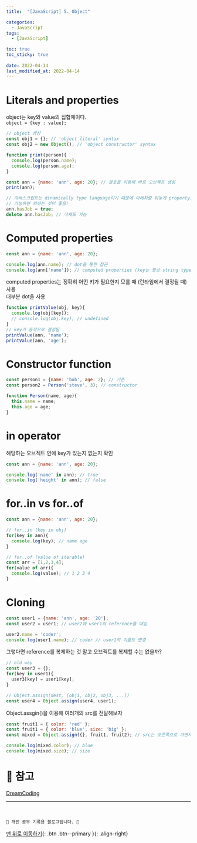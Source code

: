 ```yaml
---
title:  "[JavaScript] 5. Object"

categories:
  - JavaScript
tags:
  - [JavaScript]

toc: true
toc_sticky: true
 
date: 2022-04-14
last_modified_at: 2022-04-14
---
```

# Literals and properties
object는 key와 value의 집합체이다.<br>
`object = {key : value};`
```js
// object 생성
const obj1 = {}; // 'object literal' syntax
const obj2 = new Object(); // 'object constructor' syntax

function print(person){
  console.log(person.name);
  console.log(person.age);
}

const ann = {name: 'ann', age: 20}; // 괄호를 이용해 바로 오브젝트 생성
print(ann);

// 자바스크립트는 dinamically type language이기 때문에 아래처럼 뒤늦게 property를 추가할 수 있음
// 가능하면 피하는 것이 좋음!
ann.hasJob = true;
delete ann.hasJob; // 삭제도 가능
```

# Computed properties
```js
const ann = {name: 'ann', age: 20}; 

console.log(ann.name); // dot을 통한 접근
console.log(ann['name']); // computed properties (key는 항상 string type('')으로!)
```
computed properties는 정확히 어떤 키가 필요한지 모를 때 (런타임에서 결정될 때) 사용<br>
대부분 dot을 사용
```js
function printValue(obj, key){
  console.log(obj[key]);
  // console.log(obj.key); // undefined
}
// key가 동적으로 결정됨
printValue(ann, 'name');
printValue(ann, 'age');
```

# Constructor function
```js
const person1 = {name: 'bob', age: 2}; // 기존
const person2 = Person('steve', 3); // constructor

function Person(name, age){
  this.name = name;
  this.age = age;
}

```

# in operator
해당하는 오브젝트 안에 key가 있는지 없는지 확인
```js
const ann = {name: 'ann', age: 20}; 

console.log('name' in ann); // true
console.log('height' in ann); // false
```

# for..in vs for..of
```js
const ann = {name: 'ann', age: 20}; 

// for..in (key in obj)
for(key in ann){
  console.log(key); // name age
}

// for..of (value of iterable)
const arr = [1,2,3,4];
for(value of arr){
  console.log(value); // 1 2 3 4
}
```

# Cloning
```js
const user1 = {name: 'ann', age: '20'};
const user2 = user1; // user2에 user1의 reference를 대입

user2.name = 'coder';
console.log(user1.name); // coder // user1의 이름도 변경
```
그렇다면 reference를 복제하는 것 말고 오브젝트를 복제할 수는 없을까?
```js
// old way
const user3 = {};
for(key in user1){
  user3[key] = user1[key];
}

// Object.assign(dest, [obj1, obj2, obj3, ...])
const user4 = Object.assign(user4, user1);
```
Object.assgin()을 이용해 여러개의 src를 전달해보자
```js
const fruit1 = { color: 'red' };
const fruit1 = { color: 'blue', size: 'big' };
const mixed = Object.assign({}, fruit1, fruit2); // src는 오른쪽으로 가면서 덮어씌워짐!

console.log(mixed.color); // blue
console.log(mixed.size); // size
```

# 📁 참고
[DreamCoding](https://www.youtube.com/watch?v=1Lbr29tzAA8&list=PLv2d7VI9OotTVOL4QmPfvJWPJvkmv6h-2&index=7)


***
<br>

    💛 개인 공부 기록용 블로그입니다. 👻

[맨 위로 이동하기](#){: .btn .btn--primary }{: .align-right}